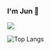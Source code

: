 ### I'm Jun 👋

<picture>
  <source
    srcset="https://github-readme-stats.vercel.app/api?username=jungabriel56&show_icons=true&theme=dark&text_color=4E31AA&title_color=635985&icon_color=635985"
    media="(prefers-color-scheme: dark)"
  />
  <source
    srcset="https://github-readme-stats.vercel.app/api?username=jungabriel56&show_icons=true&title_color=39ace7&text_color=484B6A&icon_color=39ace7"
    media="(prefers-color-scheme: light), (prefers-color-scheme: no-preference)"
  />
  <img src="https://github-readme-stats.vercel.app/api?username=jungabriel56&show_icons=true" />
</picture>

![Top Langs](https://github-readme-stats.vercel.app/api/top-langs/?username=jungabriel56&layout=compact&theme=dark&title_color=635985)


